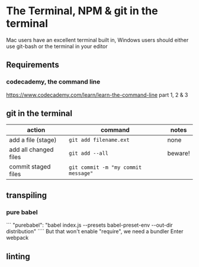 # The Terminal, NPM & git in the terminal
Mac users have an excellent terminal built in, Windows users should either use git-bash or the terminal in your editor
## Requirements
### codecademy, the command line
https://www.codecademy.com/learn/learn-the-command-line 
part 1, 2 & 3

## git in the terminal
| action | command | notes |
---|---|---
add a file (stage) | `git add filename.ext` | none
add all changed files | `git add --all`| beware!
commit staged files | `git commit -m "my commit message"`| 

## transpiling
### pure babel
``` "purebabel": "babel index.js --presets babel-preset-env --out-dir distribution" ````
But that won't enable "require", we need a bundler
Enter webpack
## linting

